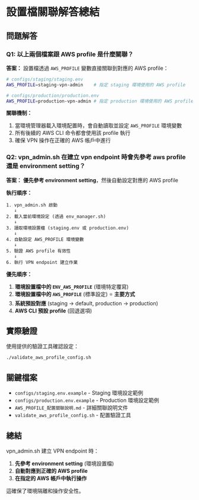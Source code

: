 # 設置檔關聯解答總結

## 問題解答

### Q1: 以上兩個檔案跟 AWS profile 是什麼關聯？

**答案：** 設置檔透過 `AWS_PROFILE` 變數直接關聯到對應的 AWS profile：

```bash
# configs/staging/staging.env
AWS_PROFILE=staging-vpn-admin    # 指定 staging 環境使用的 AWS profile

# configs/production/production.env  
AWS_PROFILE=production-vpn-admin # 指定 production 環境使用的 AWS profile
```

**關聯機制：**
1. 當環境管理器載入環境配置時，會自動讀取並設定 `AWS_PROFILE` 環境變數
2. 所有後續的 AWS CLI 命令都會使用該 profile 執行
3. 確保 VPN 操作在正確的 AWS 帳戶中進行

### Q2: vpn_admin.sh 在建立 vpn endpoint 時會先參考 aws profile 還是 environment setting？

**答案：** **優先參考 environment setting**，然後自動設定對應的 AWS profile

**執行順序：**
```
1. vpn_admin.sh 啟動
   ↓
2. 載入當前環境設定 (透過 env_manager.sh)
   ↓
3. 讀取環境設置檔 (staging.env 或 production.env)
   ↓
4. 自動設定 AWS_PROFILE 環境變數
   ↓
5. 驗證 AWS profile 有效性
   ↓
6. 執行 VPN endpoint 建立作業
```

**優先順序：**
1. **環境設置檔中的 `ENV_AWS_PROFILE`** (環境特定覆寫)
2. **環境設置檔中的 `AWS_PROFILE`** (標準設定) ⭐ **主要方式**
3. **系統預設對應** (staging → default, production → production)
4. **AWS CLI 預設 profile** (回退選項)

## 實際驗證

使用提供的驗證工具確認設定：
```bash
./validate_aws_profile_config.sh
```

## 關鍵檔案

- `configs/staging.env.example` - Staging 環境設定範例
- `configs/production.env.example` - Production 環境設定範例  
- `AWS_PROFILE_配置關聯說明.md` - 詳細關聯說明文件
- `validate_aws_profile_config.sh` - 配置驗證工具

## 總結

vpn_admin.sh 建立 VPN endpoint 時：
1. **先參考 environment setting** (環境設置檔)
2. **自動對應到正確的 AWS profile**
3. **在指定的 AWS 帳戶中執行操作**

這確保了環境隔離和操作安全性。